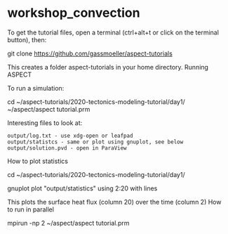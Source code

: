 # workshop_convection

To get the tutorial files, open a terminal (ctrl+alt+t or click on the terminal button), then:

git clone https://github.com/gassmoeller/aspect-tutorials

This creates a folder aspect-tutorials in your home directory.
Running ASPECT

To run a simulation:

cd ~/aspect-tutorials/2020-tectonics-modeling-tutorial/day1/
~/aspect/aspect tutorial.prm

Interesting files to look at:

    output/log.txt - use xdg-open or leafpad
    output/statistcs - same or plot using gnuplot, see below
    output/solution.pvd - open in ParaView

How to plot statistics

cd ~/aspect-tutorials/2020-tectonics-modeling-tutorial/day1/

gnuplot
plot "output/statistics" using 2:20 with lines

This plots the surface heat flux (column 20) over the time (column 2)
How to run in parallel

mpirun -np 2 ~/aspect/aspect tutorial.prm

